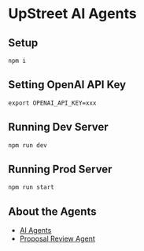 # UpStreet AI Agents

## Setup

```
npm i
```

## Setting OpenAI API Key
```
export OPENAI_API_KEY=xxx
```

## Running Dev Server

```
npm run dev
```

## Running Prod Server

```
npm run start
```

## About the Agents
- [AI Agents](https://github.com/vinny-888/upstreet-map/wiki/AI-Agents)
- [Proposal Review Agent](https://github.com/vinny-888/upstreet-map/wiki)
